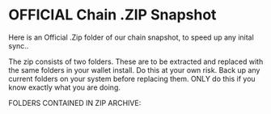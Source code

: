 # OFFICIAL Chain .ZIP Snapshot

Here is an Official .Zip folder of our chain snapshot, to speed up any inital sync.. 

The zip consists of two folders. These are to be extracted and replaced with the same folders in your wallet install. Do this at your own risk. Back up any current folders on your system before replacing them. ONLY do this if you know exactly what you are doing.

FOLDERS CONTAINED IN ZIP ARCHIVE:


